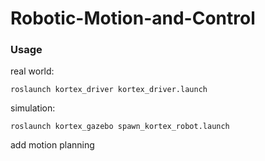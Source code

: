 # Robotic-Motion-and-Control

### Usage
real world:
```
roslaunch kortex_driver kortex_driver.launch
```
simulation:
```
roslaunch kortex_gazebo spawn_kortex_robot.launch
```
add motion planning
